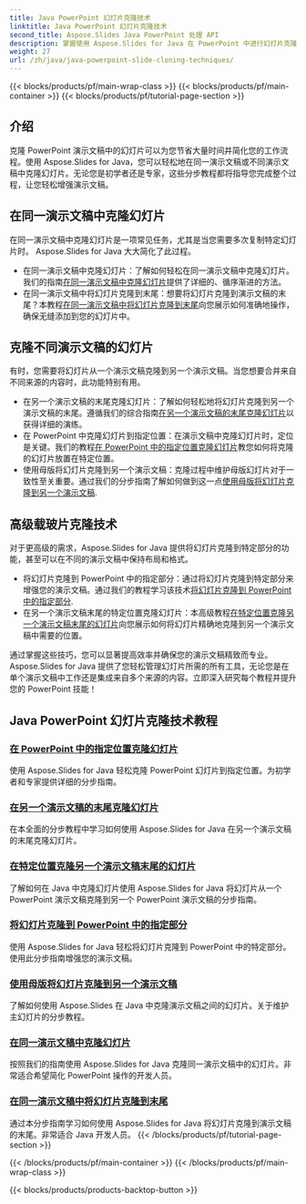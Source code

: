 ```yaml
---
title: Java PowerPoint 幻灯片克隆技术
linktitle: Java PowerPoint 幻灯片克隆技术
second_title: Aspose.Slides Java PowerPoint 处理 API
description: 掌握使用 Aspose.Slides for Java 在 PowerPoint 中进行幻灯片克隆的方法。学习如何无缝克隆同一演示文稿或跨演示文稿的幻灯片。
weight: 27
url: /zh/java/java-powerpoint-slide-cloning-techniques/
---
```


{{< blocks/products/pf/main-wrap-class >}}
{{< blocks/products/pf/main-container >}}
{{< blocks/products/pf/tutorial-page-section >}}

##  介绍

克隆 PowerPoint 演示文稿中的幻灯片可以为您节省大量时间并简化您的工作流程。使用 Aspose.Slides for Java，您可以轻松地在同一演示文稿或不同演示文稿中克隆幻灯片。无论您是初学者还是专家，这些分步教程都将指导您完成整个过程，让您轻松增强演示文稿。

## 在同一演示文稿中克隆幻灯片

在同一演示文稿中克隆幻灯片是一项常见任务，尤其是当您需要多次复制特定幻灯片时。 Aspose.Slides for Java 大大简化了此过程。

- 在同一演示文稿中克隆幻灯片：了解如何轻松在同一演示文稿中克隆幻灯片。我们的指南[在同一演示文稿中克隆幻灯片](./clone-slide-within-same-presentation-powerpoint/)提供了详细的、循序渐进的方法。
- 在同一演示文稿中将幻灯片克隆到末尾：想要将幻灯片克隆到演示文稿的末尾？本教程[在同一演示文稿中将幻灯片克隆到末尾](./clone-slide-end-within-same-presentation-powerpoint/)向您展示如何准确地操作，确保无缝添加到您的幻灯片中。

## 克隆不同演示文稿的幻灯片

有时，您需要将幻灯片从一个演示文稿克隆到另一个演示文稿。当您想要合并来自不同来源的内容时，此功能特别有用。

- 在另一个演示文稿的末尾克隆幻灯片：了解如何轻松地将幻灯片克隆到另一个演示文稿的末尾。遵循我们的综合指南[在另一个演示文稿的末尾克隆幻灯片](./clone-slide-end-another-presentation-powerpoint/)以获得详细的演练。
- 在 PowerPoint 中克隆幻灯片到指定位置：在演示文稿中克隆幻灯片时，定位是关键。我们的教程[在 PowerPoint 中的指定位置克隆幻灯片](./clone-slide-specified-position-powerpoint/)教您如何将克隆的幻灯片放置在特定位置。
- 使用母版将幻灯片克隆到另一个演示文稿：克隆过程中维护母版幻灯片对于一致性至关重要。通过我们的分步指南了解如何做到这一点[使用母版将幻灯片克隆到另一个演示文稿](./clone-slide-another-presentation-master-powerpoint/).

## 高级载玻片克隆技术

对于更高级的需求，Aspose.Slides for Java 提供将幻灯片克隆到特定部分的功能，甚至可以在不同的演示文稿中保持布局和格式。

- 将幻灯片克隆到 PowerPoint 中的指定部分：通过将幻灯片克隆到特定部分来增强您的演示文稿。通过我们的教程学习该技术[将幻灯片克隆到 PowerPoint 中的指定部分](./clone-slide-specified-section-powerpoint/).
- 在另一个演示文稿末尾的特定位置克隆幻灯片：本高级教程[在特定位置克隆另一个演示文稿末尾的幻灯片](./clone-slide-end-another-specific-position-powerpoint/)向您展示如何将幻灯片精确地克隆到另一个演示文稿中需要的位置。

通过掌握这些技巧，您可以显著提高效率并确保您的演示文稿精致而专业。Aspose.Slides for Java 提供了您轻松管理幻灯片所需的所有工具，无论您是在单个演示文稿中工作还是集成来自多个来源的内容。立即深入研究每个教程并提升您的 PowerPoint 技能！
## Java PowerPoint 幻灯片克隆技术教程
### [在 PowerPoint 中的指定位置克隆幻灯片](./clone-slide-specified-position-powerpoint/)
使用 Aspose.Slides for Java 轻松克隆 PowerPoint 幻灯片到指定位置。为初学者和专家提供详细的分步指南。
### [在另一个演示文稿的末尾克隆幻灯片](./clone-slide-end-another-presentation-powerpoint/)
在本全面的分步教程中学习如何使用 Aspose.Slides for Java 在另一个演示文稿的末尾克隆幻灯片。
### [在特定位置克隆另一个演示文稿末尾的幻灯片](./clone-slide-end-another-specific-position-powerpoint/)
了解如何在 Java 中克隆幻灯片使用 Aspose.Slides for Java 将幻灯片从一个 PowerPoint 演示文稿克隆到另一个 PowerPoint 演示文稿的分步指南。
### [将幻灯片克隆到 PowerPoint 中的指定部分](./clone-slide-specified-section-powerpoint/)
使用 Aspose.Slides for Java 轻松将幻灯片克隆到 PowerPoint 中的特定部分。使用此分步指南增强您的演示文稿。
### [使用母版将幻灯片克隆到另一个演示文稿](./clone-slide-another-presentation-master-powerpoint/)
了解如何使用 Aspose.Slides 在 Java 中克隆演示文稿之间的幻灯片。关于维护主幻灯片的分步教程。
### [在同一演示文稿中克隆幻灯片](./clone-slide-within-same-presentation-powerpoint/)
按照我们的指南使用 Aspose.Slides for Java 克隆同一演示文稿中的幻灯片。非常适合希望简化 PowerPoint 操作的开发人员。
### [在同一演示文稿中将幻灯片克隆到末尾](./clone-slide-end-within-same-presentation-powerpoint/)
通过本分步指南学习如何使用 Aspose.Slides for Java 将幻灯片克隆到演示文稿的末尾。非常适合 Java 开发人员。
{{< /blocks/products/pf/tutorial-page-section >}}

{{< /blocks/products/pf/main-container >}}
{{< /blocks/products/pf/main-wrap-class >}}

{{< blocks/products/products-backtop-button >}}

